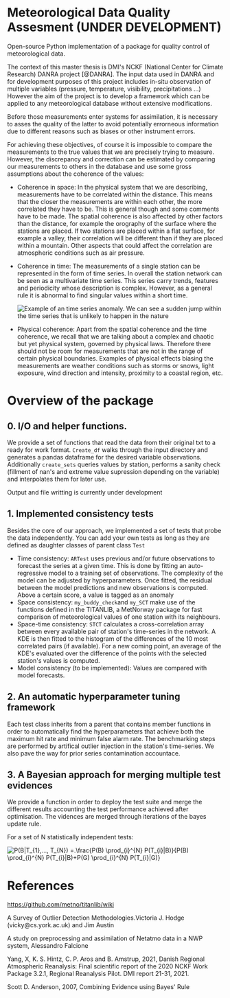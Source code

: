 Meteorological Data Quality Assesment
(UNDER DEVELOPMENT)
===========
Open-source Python implementation of a package for quality control of meteorological data. 

The context of this master thesis is DMI's NCKF (National Center for
Climate Research) DANRA project [@DANRA]. The input data used in DANRA and for development purposes of this project includes in-situ observation of multiple variables (pressure, temperature, visibility, precipitations ...)
However the aim of the project is to develop a framework which can be applied to any meteorological database without extensive modifications.

Before those measurements enter 
systems for assimilation, it is necessary to asses the quality of the
latter to avoid potentially errorneous information due to different
reasons such as biases or other instrument errors.

For achieving these objectives, of course it is impossible to compare
the measurements to the true values that we are precisely trying to
measure. However, the discrepancy and correction can be estimated by
comparing our measurements to others in the database and use some gross
assumptions about the coherence of the values:

-   Coherence in space: In the physical system that we are describing,
    measurements have to be correlated within the distance. This means
    that the closer the measurements are within each other, the more
    correlated they have to be. This is general though and some comments
    have to be made. The spatial coherence is also affected by other
    factors than the distance, for example the orography of the surface
    where the stations are placed. If two stations are placed within a
    flat surface, for example a valley, their correlation will be
    different than if they are placed within a mountain. Other aspects
    that could affect the correlation are atmospheric conditions such as
    air pressure.

-   Coherence in time: The measurements of a single station can be
    represented in the form of time series. In overall the station
    network can be seen as a multivariate time series. This series carry
    trends, features and periodicity whose description is complex.
    However, as a general rule it is abnormal to find singular values
    within a short time.

    ![Example of an time series anomaly. We can see a sudden jump within
    the time series that is unlikely to happen in the
    nature](https://user-images.githubusercontent.com/57238320/155008744-1529b246-6c45-45bb-8fa0-89eebaa1dd7c.png)

-   Physical coherence: Apart from the spatial coherence and the time
    coherence, we recall that we are talking about a complex and chaotic
    but yet physical system, governed by physical laws. Therefore there
    should not be room for measurements that are not in the range of
    certain physical boundaries. Examples of physical effects biasing
    the measurements are weather conditions such as storms or snows,
    light exposure, wind direction and intensity, proximity to a coastal
    region, etc.


Overview of the package
=========================

## 0. I/O and helper functions.
We provide a set of functions that read the data from their original txt to a ready for work format. ```Create_df``` walks through the input directory and generates a pandas dataframe for the desired variable observations. Additionally ```create_sets```  queries values by station, performs a sanity check (fillment of nan's and extreme value supression depending on the variable) and interpolates them for later use.

Output and file writting is currently under development 


## 1. Implemented consistency tests
Besides the core of our approach, we implemented a set of tests that probe the data independently. You can add your own tests as long as they are defined as daughter classes of parent class ```Test```

 - Time consistency:
```ARTest``` uses previous and/or future observations to forecast the series at a given time. This is done by fitting an auto-regressive model to a training set of observations. The complexity of the model can be adjusted by hyperparameters. Once fitted, the residual between the model predictions and new observations is computed. Above a certain score, a value is tagged as an anomaly
 - Space consistency:
 ```my_buddy_check```and ```my_SCT``` make use of the functions defined in the TITANLIB, a MetNorway package for fast comparison of meteorological values of one station with its neighbours.
- Space-time consistency: 
```STCT``` calculates a cross-correlation array between every available pair of station's time-series in the network. A KDE is then fitted to the histogram of the differences of the 10 most correlated pairs (if available). For a new coming point, an average of the KDE's evaluated over the difference of the points with the selected station's values is computed.
- Model consistency (to be implemented):
Values are compared with model forecasts.

## 2. An automatic hyperparameter tuning framework 

Each test class inherits from a parent that contains member functions in order to automatically find the hyperparameters that achieve both the maximum hit rate and minimum false alarm rate. The benchmarking steps are performed by artifical outlier injection in the station's time-series. We also pave the way for prior series contamination accountace.

## 3. A Bayesian approach for merging multiple test evidences

We provide a function in order to deploy the test suite and merge the different results accounting the test performance achieved after optimisation. The vidences are merged through iterations of the bayes update rule. 

For a set of N statistically independent tests:


<img src="https://latex.codecogs.com/svg.image?P(B|T_{1},...,&space;T_{N})&space;=.\frac{P(B)&space;\prod_{i}^{N}&space;P(T_{i}|B)}{P(B)&space;\prod_{i}^{N}&space;P(T_{i}|B)&plus;P(G)&space;\prod_{i}^{N}&space;P(T_{i}|G)}" title="P(B|T_{1},..., T_{N}) =.\frac{P(B) \prod_{i}^{N} P(T_{i}|B)}{P(B) \prod_{i}^{N} P(T_{i}|B)+P(G) \prod_{i}^{N} P(T_{i}|G)}" />


References
====================

https://github.com/metno/titanlib/wiki

A Survey of Outlier Detection Methodologies.Victoria J. Hodge
(vicky\@cs.york.ac.uk) and Jim Austin

A study on preprocessing and assimilation of Netatmo data in a NWP
system, Alessandro Falcione

Yang, X, K. S. Hintz, C. P. Aros and B. Amstrup, 2021, Danish Regional
Atmospheric Reanalysis: Final scientific report of the 2020 NCKF Work
Package 3.2.1, Regional Reanalysis Pilot. DMI report 21-31, 2021.

Scott D. Anderson, 2007, Combining Evidence using Bayes' Rule

